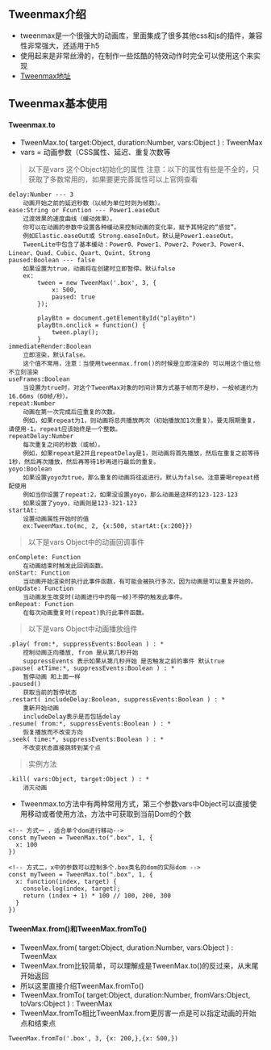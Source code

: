 ## Tweenmax介绍
* tweenmax是一个很强大的动画库，里面集成了很多其他css和js的插件，兼容性非常强大，还适用于h5
* 使用起来是非常丝滑的，在制作一些炫酷的特效动作时完全可以使用这个来实现
* [Tweenmax地址](https://www.tweenmax.com.cn/api/tweenmax/TweenMax.from())
## Tweenmax基本使用
#### Tweenmax.to
* TweenMax.to( target:Object, duration:Number, vars:Object ) : TweenMax
* vars = 动画参数（CSS属性、延迟、重复次数等
> 以下是vars 这个Object初始化的属性
> 注意：以下的属性有些是不全的，只获取了多数常用的，如果要更完善属性可以上官网查看
```
delay:Number --- 3  
	动画开始之前的延迟秒数（以帧为单位时则为帧数）。
ease:String or Fcuntion --- Power1.easeOut
	过渡效果的速度曲线（缓动效果）。
	你可以在动画的参数中设置各种缓动来控制动画的变化率，赋予其特定的“感觉”。
	例如Elastic.easeOut或 Strong.easeInOut。默认是Power1.easeOut。
	TweenLite中包含了基本缓动：Power0、Power1、Power2、Power3、Power4、Linear、Quad、Cubic、Quart、Quint、Strong
paused:Boolean --- false
	如果设置为true，动画将在创建时立即暂停。默认false
	ex:
		tween = new TweenMax('.box', 3, {
		    x: 500,
		    paused: true
		});
		
		playBtn = document.getElementById("playBtn")
		playBtn.onclick = function() {
		    tween.play();
		}
immediateRender:Boolean 
	立即渲染，默认false。
	这个值不常用，注意：当使用tweenmax.from()的时候是立即渲染的 可以用这个值让他不立刻渲染
useFrames:Boolean
	当设置为true时，对这个TweenMax对象的时间计算方式基于帧而不是秒，一般帧速约为16.66ms（60帧/秒）。
repeat:Number
	动画在第一次完成后应重复的次数。
	例如，如果repeat为1，则动画将总共播放两次（初始播放加1次重复）。要无限期重复，请使用-1。repeat应该始终是一个整数。
repeatDelay:Number
	每次重复之间的秒数（或帧）。
	例如，如果repeat是2并且repeatDelay是1，则动画将首先播放，然后在重复之前等待1秒，然后再次播放，然后再等待1秒再进行最后的重复。
yoyo:Boolean
	如果设置yoyo为true，那么重复的动画将往返进行。默认为false。注意要喝repeat搭配使用
	例如当你设置了repeat:2，如果没设置yoyo，那么动画是这样的123-123-123
	如果设置了yoyo，动画则是123-321-123
startAt:
	设置动画属性开始时的值
	ex:TweenMax.to(mc, 2, {x:500, startAt:{x:200}})
```
> 以下是vars Object中的动画回调事件
```
onComplete: Function
	在动画结束时触发此回调函数。
onStart: Function
	当动画开始渲染时执行此事件函数，有可能会被执行多次，因为动画是可以重复开始的。
onUpdate: Function
	当动画发生改变时(动画进行中的每一帧)不停的触发此事件。
onRepeat: Function
	在每次动画重复时(repeat)执行此事件函数。
```
> 以下是vars Object中动画播放组件
```
.play( from:*, suppressEvents:Boolean ) : *
	控制动画正向播放, from 是从第几秒开始
	suppressEvents 表示如果从第几秒开始 是否触发之前的事件 默认true
.pause( atTime:*, suppressEvents:Boolean ) : *
	暂停动画 和上面一样
.paused()
	获取当前的暂停状态
.restart( includeDelay:Boolean, suppressEvents:Boolean ) : *
	重新开始动画
	includeDelay表示是否包括delay
.resume( from:*, suppressEvents:Boolean ) : *
	恢复播放而不改变方向
.seek( time:*, suppressEvents:Boolean ) : *
	不改变状态直接跳转到某个点

```
> 实例方法
```
.kill( vars:Object, target:Object ) : *
	消灭动画
```
* Tweenmax.to方法中有两种常用方式，第三个参数vars中Object可以直接使用移动或者使用方法，方法中可获取到当前Dom的个数
```
<!-- 方式一 ，适合单个dom进行移动-->
const myTween = TweenMax.to(".box", 1, {
  x: 100
})

<!-- 方式二，x中的参数可以控制多个.box类名的dom的实际dom -->
const myTween = TweenMax.to(".box", 1, {
  x: function(index, target) {
    console.log(index, target);
    return (index + 1) * 100 // 100, 200, 300
  }
})
```
#### TweenMax.from()和TweenMax.fromTo()
* TweenMax.from( target:Object, duration:Number, vars:Object ) : TweenMax
* TweenMax.from比较简单，可以理解成是TweenMax.to()的反过来，从末尾开始返回
* 所以这里直接介绍TweenMax.fromTo()
* TweenMax.fromTo( target:Object, duration:Number, fromVars:Object, toVars:Object ) : TweenMax
* TweenMax.fromTo相比TweenMax.from更厉害一点是可以指定动画的开始点和结束点
```
TweenMax.fromTo('.box', 3, {x: 200,},{x: 500,})
```
#### 
